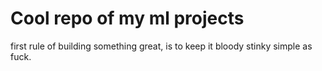 # Cool repo of my ml projects

first rule of building something great, is to keep it bloody stinky simple as fuck.
